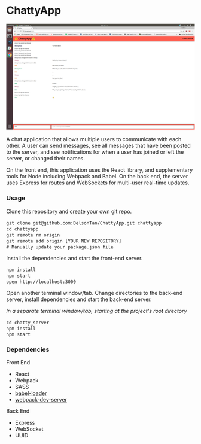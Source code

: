 ChattyApp
=====================

!["A typical user experience"](https://github.com/DelsonTan/ChattyApp/blob/master/build/typical-interaction.png)

A chat application that allows multiple users to communicate with each other. A user can send messages, see all messages that have been posted to the server, and see notifications for when a user has joined or left the server, or changed their names. 

On the front end, this application uses the React library, and supplementary tools for Node including Webpack and Babel. On the back end, the server uses Express for routes and WebSockets for multi-user real-time updates.

### Usage

Clone this repository and create your own git repo.

```
git clone git@github.com:DelsonTan/ChattyApp.git chattyapp
cd chattyapp
git remote rm origin
git remote add origin [YOUR NEW REPOSITORY]
# Manually update your package.json file
```

Install the dependencies and start the front-end server.

```
npm install
npm start
open http://localhost:3000
```

Open another terminal window/tab. Change directories to the back-end server, install dependencies and start the back-end server.

*In a separate terminal window/tab, starting at the project's root directory*
```
cd chatty_server
npm install
npm start
```

### Dependencies

Front End
* React
* Webpack
* SASS
* [babel-loader](https://github.com/babel/babel-loader)
* [webpack-dev-server](https://github.com/webpack/webpack-dev-server)


Back End
* Express
* WebSocket
* UUID 

